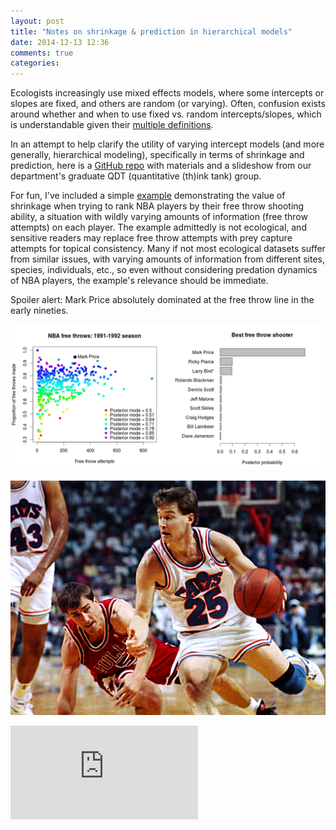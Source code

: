 ```yaml
---
layout: post
title: "Notes on shrinkage & prediction in hierarchical models"
date: 2014-12-13 12:36
comments: true
categories:
---
```


Ecologists increasingly use mixed effects models, where some intercepts or slopes are fixed, and others are random (or varying).
Often, confusion exists around whether and when to use fixed vs. random intercepts/slopes, which is understandable given their [multiple definitions](http://andrewgelman.com/2005/01/25/why_i_dont_use/).

In an attempt to help clarify the utility of varying intercept models (and more generally, hierarchical modeling), specifically in terms of shrinkage and prediction, here is a [GitHub repo](https://github.com/mbjoseph/hierarchical_models) with materials and a slideshow from our department's graduate QDT (quantitative (th)ink tank) group.

For fun, I've included a simple [example](https://github.com/mbjoseph/hierarchical_models/blob/master/R_examples/nba_freethrows.R) demonstrating the value of shrinkage when trying to rank NBA players by their free throw shooting ability, a situation with wildly varying amounts of information (free throw attempts) on each player.
The example admittedly is not ecological, and sensitive readers may replace free throw attempts with prey capture attempts for topical consistency.
Many if not most ecological datasets suffer from similar issues, with varying amounts of information from different sites, species, individuals, etc., so even without considering predation dynamics of NBA players, the example's relevance should be immediate.

Spoiler alert: Mark Price absolutely dominated at the free throw line in the early nineties.

![](/images/freethrows.jpeg)

![](/images/markprice.jpg)

<div class="rpres" style="padding-bottom: 70%;"><iframe src="https://dl.dropboxusercontent.com/u/18637425/hm_slides/HM2.html"
frameborder="0" marginwidth="0" marginheight="0"></iframe></div>
